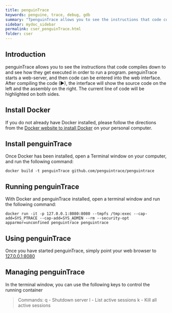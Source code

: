 ```yaml
---
title: penguinTrace
keywords: penguine, trace, debug, gdb
summary: "TpenguinTrace allows you to see the instructions that code compiles down to and see how they get executed in order to run a program."
sidebar: mydoc_sidebar
permalink: cser_penguinTrace.html
folder: cser
---
```


## Introduction
penguinTrace allows you to see the instructions that code compiles down to and see how they get executed in order to run a program. penguinTrace starts a web-server, and then code can be entered into the web interface. After compiling the code (▶), the interface will show the source code on the left and the assembly on the right. The current line of code will be highlighted on both sides.


## Install Docker
If you do not already have Docker installed, please follow the directions from the [Docker website to install Docker](https://docs.docker.com/install/#supported-platforms) on your personal computer.

## Install penguinTrace
Once Docker has been installed, open a Terminal window on your computer, and run the following command:
```
docker build -t penguinTrace github.com/penguintrace/penguintrace
```

## Running penguinTrace
With Docker and penguinTrace installed, open a terminal window and run the following command:
```
docker run -it -p 127.0.0.1:8080:8080 --tmpfs /tmp:exec --cap-add=SYS_PTRACE --cap-add=SYS_ADMIN --rm --security-opt apparmor=unconfined penguintrace penguintrace
```

## Using penguinTrace
Once you have started penguinTrace, simply point your web browser to [127.0.0.1:8080](http://127.0.0.1:8080/)


## Managing penguinTrace
In the terminal window, you can use the following keys to control the running container

>   Commands:
>    q - Shutdown server
>    l - List active sessions
>    k - Kill all active sessions
